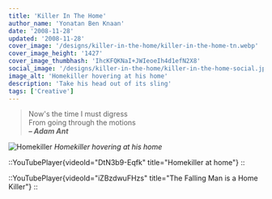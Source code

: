 ```yaml
---
title: 'Killer In The Home'
author_name: 'Yonatan Ben Knaan'
date: '2008-11-28'
updated: '2008-11-28'
cover_image: '/designs/killer-in-the-home/killer-in-the-home-tn.webp'
cover_image_height: '1427'
cover_image_thumbhash: 'IhcKFQKNaI+JWIeoeIh4d1efN2X8'
social_image: '/designs/killer-in-the-home/killer-in-the-home-social.jpg'
image_alt: 'Homekiller hovering at his home'
description: 'Take his head out of its sling'
tags: ['Creative']
---
```


> Now's the time I must digress  
> From going through the motions  
> ***– Adam Ant***

![Homekiller](/designs/killer-in-the-home/killer-in-the-home.webp)
*Homekiller hovering at his home*

::YouTubePlayer{videoId="DtN3b9-Eqfk" title="Homekiller at home"}
::

::YouTubePlayer{videoId="iZBzdwuFHzs" title="The Falling Man is a Home Killer"}
::